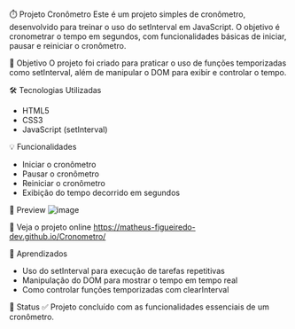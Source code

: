 ⏱️ Projeto Cronômetro
Este é um projeto simples de cronômetro, desenvolvido para treinar o uso do setInterval em JavaScript. O objetivo é cronometrar o tempo em segundos, com funcionalidades básicas de iniciar, pausar e reiniciar o cronômetro.

📌 Objetivo
O projeto foi criado para praticar o uso de funções temporizadas como setInterval, além de manipular o DOM para exibir e controlar o tempo.

🛠️ Tecnologias Utilizadas
- HTML5
- CSS3
- JavaScript (setInterval)

💡 Funcionalidades
- Iniciar o cronômetro
- Pausar o cronômetro
- Reiniciar o cronômetro
- Exibição do tempo decorrido em segundos

📸 Preview
![image](https://github.com/user-attachments/assets/65fa0055-2874-493d-9d20-5c1f47e716e3)

🔗 Veja o projeto online https://matheus-figueiredo-dev.github.io/Cronometro/

🧠 Aprendizados
- Uso do setInterval para execução de tarefas repetitivas
- Manipulação do DOM para mostrar o tempo em tempo real
- Como controlar funções temporizadas com clearInterval

📍 Status
✅ Projeto concluído com as funcionalidades essenciais de um cronômetro.
